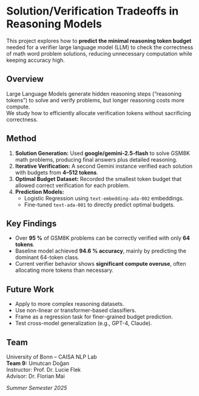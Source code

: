 # Solution/Verification Tradeoffs in Reasoning Models

This project explores how to **predict the minimal reasoning token budget** needed for a verifier large language model (LLM) to check the correctness of math word problem solutions, reducing unnecessary computation while keeping accuracy high.

## Overview
Large Language Models generate hidden reasoning steps (“reasoning tokens”) to solve and verify problems, but longer reasoning costs more compute.  
We study how to efficiently allocate verification tokens without sacrificing correctness.

## Method
1. **Solution Generation:** Used **google/gemini-2.5-flash** to solve GSM8K math problems, producing final answers plus detailed reasoning.  
2. **Iterative Verification:** A second Gemini instance verified each solution with budgets from **4–512 tokens**.  
3. **Optimal Budget Dataset:** Recorded the smallest token budget that allowed correct verification for each problem.  
4. **Prediction Models:**  
   - Logistic Regression using `text-embedding-ada-002` embeddings.  
   - Fine-tuned `text-ada-001` to directly predict optimal budgets.

## Key Findings
- Over **95 %** of GSM8K problems can be correctly verified with only **64 tokens**.  
- Baseline model achieved **94.6 % accuracy**, mainly by predicting the dominant 64-token class.  
- Current verifier behavior shows **significant compute overuse**, often allocating more tokens than necessary.

## Future Work
- Apply to more complex reasoning datasets.  
- Use non-linear or transformer-based classifiers.  
- Frame as a regression task for finer-grained budget prediction.  
- Test cross-model generalization (e.g., GPT-4, Claude).

## Team
University of Bonn – CAISA NLP Lab  
**Team 9:** Umutcan Doğan  
Instructor: Prof. Dr. Lucie Flek  
Advisor: Dr. Florian Mai  

*Summer Semester 2025*
